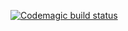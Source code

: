 [![Codemagic build status](https://api.codemagic.io/apps/680bb766ed3e4a527c0071f9/680bb766ed3e4a527c0071f8/status_badge.svg)](https://codemagic.io/app/680bb766ed3e4a527c0071f9/680bb766ed3e4a527c0071f8/latest_build)
